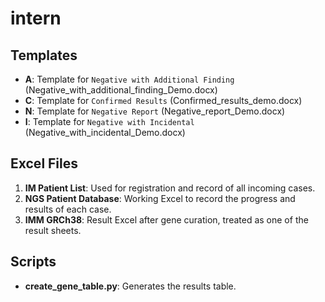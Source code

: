 # intern

## Templates
- **A**: Template for `Negative with Additional Finding` (Negative_with_additional_finding_Demo.docx)
- **C**: Template for `Confirmed Results` (Confirmed_results_demo.docx)
- **N**: Template for `Negative Report` (Negative_report_Demo.docx)
- **I**: Template for `Negative with Incidental` (Negative_with_incidental_Demo.docx)

## Excel Files
1. **IM Patient List**: Used for registration and record of all incoming cases.
2. **NGS Patient Database**: Working Excel to record the progress and results of each case.
3. **IMM GRCh38**: Result Excel after gene curation, treated as one of the result sheets.

## Scripts
- **create_gene_table.py**: Generates the results table. 